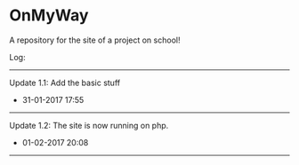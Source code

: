 # OnMyWay
A repository for the site of a project on school!

Log:

---------------------------------------------
Update 1.1: Add the basic stuff
- 31-01-2017 17:55
---------------------------------------------
Update 1.2: The site is now running on php.
- 01-02-2017 20:08
---------------------------------------------

 
